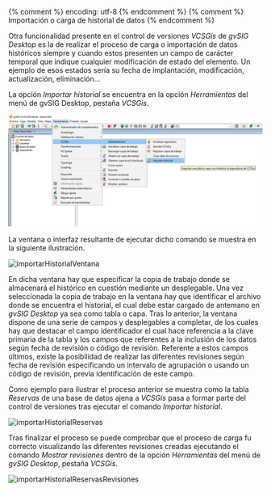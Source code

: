 {% comment %} encoding: utf-8 {% endcomment %}
{% comment %} Importación o carga de historial de datos {% endcomment %} 


Otra funcionalidad presente en el control de versiones *VCSGis* de *gvSIG Desktop* es la de realizar el proceso de carga o importación de datos históricos siempre y cuando estos presenten un campo de carácter temporal que indique cualquier modificación de estado del elemento. Un ejemplo de esos estados sería su fecha de implantación, modificación, actualización, eliminación…

La opción *Importar historial* se encuentra en la opción *Herramientas* del menú de gvSIG Desktop, pestaña *VCSGis*.

![importarHistorial](importacion_de_historial_de_datos_files/42_importar_historial.png)

La ventana o interfaz resultante de ejecutar dicho comando se muestra en la siguiente ilustración.

![importarHistorialVentana](importacion_de_historial_de_datos_files/43_importar_historial_win.png)

En dicha ventana hay que especificar la copia de trabajo donde se almacenará el histórico en cuestión mediante un desplegable. Una vez seleccionada la copia de trabajo en la ventana hay que identificar el archivo donde se encuentra el historial, el cual debe estar cargado de antemano en *gvSIG Desktop* ya sea como tabla o capa. Tras lo anterior, la ventana dispone de una serie de campos y desplegables a completar, de los cuales hay que destacar el campo identificador el cual hace referencia a la clave primaria de la tabla y los campos que referentes a la inclusión de los datos  según fecha de revisión o código de revisión. Referente a estos campos últimos, existe la posibilidad de realizar las diferentes revisiones según fecha de revisión especificando un intervalo de agrupación o usando un código de revisión, previa identificación de este campo.

Como ejemplo para ilustrar el proceso anterior se muestra como la tabla *Reservas* de una base de datos ajena a *VCSGis* pasa a formar parte del control de versiones tras ejecutar el comando *Importar historial*.

![importarHistorialReservas](importacion_de_historial_de_datos_files/44_importar_historial_reservas.png)

Tras finalizar el proceso se puede comprobar que el proceso de carga fu correcto visualizando las diferentes revisiones creadas ejecutando el comando *Mostrar revisiones* dentro de la opción *Herramientas* del menú de *gvSIG Desktop*, pestaña *VCSGis*.

![importarHistorialReservasRevisiones](importacion_de_historial_de_datos_files/45_importar_historial_reservas_revisiones.png)
